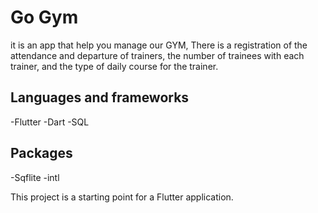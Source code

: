 # Go Gym

it is an app that help you manage our GYM, There is a registration of the attendance and departure of trainers, the number of trainees with each trainer, and the type of daily course for the trainer.

## Languages and frameworks
-Flutter
-Dart
-SQL

## Packages
-Sqflite
-intl


This project is a starting point for a Flutter application.
